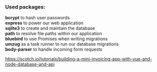 ### Used packages:  
**bcrypt** to hash user passwords  
**express** to power our web application  
**sqlite3** to create and maintain the database  
**path** to resolve file paths within our application  
**bluebird** to use Promises when writing migrations  
**umzug** as a task runner to run our database migrations  
**body-parser** to handle incoming form requests  
  
  
  https://scotch.io/tutorials/building-a-mini-invoicing-app-with-vue-and-node-database-and-api
